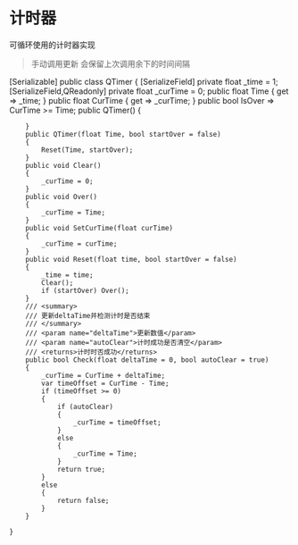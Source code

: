 # 计时器

可循环使用的计时器实现
> 手动调用更新 会保留上次调用余下的时间间隔

   [Serializable]
	public class QTimer
	{
		[SerializeField]
		private float _time = 1;
		[SerializeField,QReadonly]
		private float _curTime = 0;
		public float Time { get => _time; }
		public float CurTime { get => _curTime; }
		public bool IsOver => CurTime >= Time;
		public QTimer()
		{

		}
		public QTimer(float Time, bool startOver = false)
		{
			Reset(Time, startOver);
		}
		public void Clear()
		{
			_curTime = 0;
		}
		public void Over()
		{
			_curTime = Time;
		}
		public void SetCurTime(float curTime)
		{
			_curTime = curTime;
		}
		public void Reset(float time, bool startOver = false)
		{
			_time = time;
			Clear();
			if (startOver) Over();
		}
		/// <summary>
		/// 更新deltaTime并检测计时是否结束
		/// </summary>
		/// <param name="deltaTime">更新数值</param>
		/// <param name="autoClear">计时成功是否清空</param>
		/// <returns>计时时否成功</returns>
		public bool Check(float deltaTime = 0, bool autoClear = true)
		{
			_curTime = CurTime + deltaTime;
			var timeOffset = CurTime - Time;
			if (timeOffset >= 0)
			{
				if (autoClear)
				{
					_curTime = timeOffset;
				}
				else
				{
					_curTime = Time;
				}
				return true;
			}
			else
			{
				return false;
			}
		}

	}